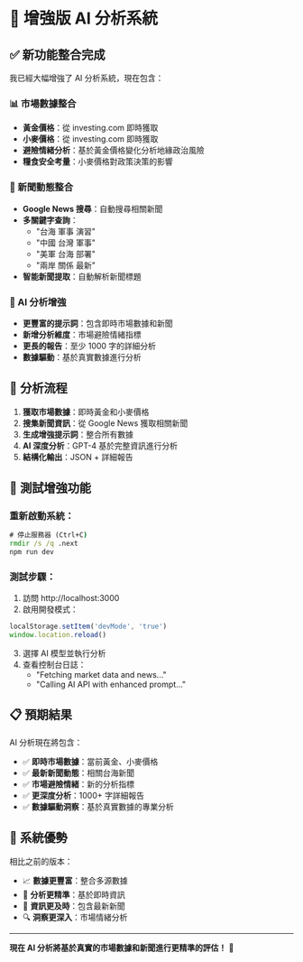 # 🚀 增強版 AI 分析系統

## ✅ 新功能整合完成

我已經大幅增強了 AI 分析系統，現在包含：

### 📊 市場數據整合
- **黃金價格**：從 investing.com 即時獲取
- **小麥價格**：從 investing.com 即時獲取
- **避險情緒分析**：基於黃金價格變化分析地緣政治風險
- **糧食安全考量**：小麥價格對政策決策的影響

### 📰 新聞動態整合
- **Google News 搜尋**：自動搜尋相關新聞
- **多關鍵字查詢**：
  - "台海 軍事 演習"
  - "中國 台灣 軍事"
  - "美軍 台海 部署"
  - "兩岸 關係 最新"
- **智能新聞提取**：自動解析新聞標題

### 🤖 AI 分析增強
- **更豐富的提示詞**：包含即時市場數據和新聞
- **新增分析維度**：市場避險情緒指標
- **更長的報告**：至少 1000 字的詳細分析
- **數據驅動**：基於真實數據進行分析

## 🎯 分析流程

1. **獲取市場數據**：即時黃金和小麥價格
2. **搜集新聞資訊**：從 Google News 獲取相關新聞
3. **生成增強提示詞**：整合所有數據
4. **AI 深度分析**：GPT-4 基於完整資訊進行分析
5. **結構化輸出**：JSON + 詳細報告

## 🧪 測試增強功能

### 重新啟動系統：
```cmd
# 停止服務器 (Ctrl+C)
rmdir /s /q .next
npm run dev
```

### 測試步驟：
1. 訪問 http://localhost:3000
2. 啟用開發模式：
```javascript
localStorage.setItem('devMode', 'true')
window.location.reload()
```
3. 選擇 AI 模型並執行分析
4. 查看控制台日誌：
   - "Fetching market data and news..."
   - "Calling AI API with enhanced prompt..."

## 📋 預期結果

AI 分析現在將包含：
- ✅ **即時市場數據**：當前黃金、小麥價格
- ✅ **最新新聞動態**：相關台海新聞
- ✅ **市場避險情緒**：新的分析指標
- ✅ **更深度分析**：1000+ 字詳細報告
- ✅ **數據驅動洞察**：基於真實數據的專業分析

## 🎉 系統優勢

相比之前的版本：
- 📈 **數據更豐富**：整合多源數據
- 🎯 **分析更精準**：基於即時資訊
- 📰 **資訊更及時**：包含最新新聞
- 🔍 **洞察更深入**：市場情緒分析

---

**現在 AI 分析將基於真實的市場數據和新聞進行更精準的評估！** 🚀